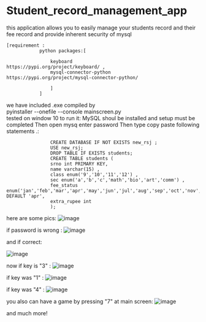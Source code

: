 # Student_record_management_app
this application allows you to easily manage your students record and their fee record and provide inherent security of mysql


    [requirement :
                python packages:[
                
                    keyboard                   https://pypi.org/project/keyboard/ ,
                    mysql-connector-python    https://pypi.org/project/mysql-connector-python/
                                
                    ]
                ]

we have included .exe compiled by  
    pyinstaller --onefile --console mainscreen.py    
tested on window 10 
to run it:
      MySQL shoul be installed and setup must be completed
      Then open mysq enter password
      Then type copy paste following statements .:

                    CREATE DATABASE IF NOT EXISTS new_rsj ;
                    USE new_rsj;
                    DROP TABLE IF EXISTS students;
                    CREATE TABLE students (
                    srno int PRIMARY KEY,
                    name varchar(15) ,
                    class enum('9','10','11','12') ,
                    sec enum('a','b','c','math','bio','art','comm') ,
                    fee_status enum('jan','feb','mar','apr','may','jun','jul','aug','sep','oct','nov','dec') DEFAULT 'apr',
                    extra_rupee int
                    );
here are some pics:
![image](https://user-images.githubusercontent.com/99308084/156081028-d207f288-d2e3-44d5-b31b-a2b2c7b5314e.png)

if password is wrong :
![image](https://user-images.githubusercontent.com/99308084/156081110-f4c13cec-b447-4fc1-b763-e1928df834b8.png)

and if correct:

![image](https://user-images.githubusercontent.com/99308084/156081138-fe547465-b923-4889-be04-f4d259a06e70.png)

now if key is "3" :
![image](https://user-images.githubusercontent.com/99308084/156081184-2b7338e3-3413-4db6-ad79-34c52c1e5c10.png)

if key was "1"  :
![image](https://user-images.githubusercontent.com/99308084/156081252-6bcc0588-5b38-445a-8c21-93c3bce3bbf3.png)

if key was "4" :
![image](https://user-images.githubusercontent.com/99308084/156081299-ed48d37a-cb92-4be6-a7e2-9844e0c265ea.png)

you also can have a game by pressing "7" at main screen:
![image](https://user-images.githubusercontent.com/99308084/156081374-16e5572f-9592-4dc0-9635-1a871ccf0a5c.png)

and much more!

